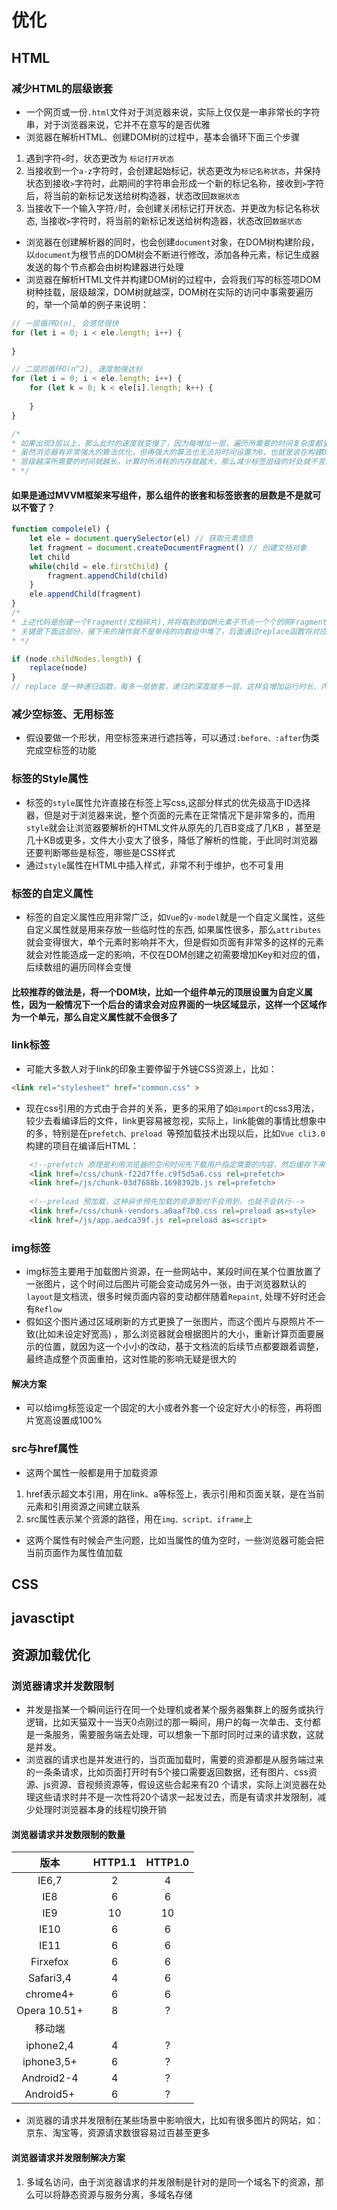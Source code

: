 # 优化

## HTML
### 减少HTML的层级嵌套
- 一个网页或一份`.html`文件对于浏览器来说，实际上仅仅是一串非常长的字符串，对于浏览器来说，它并不在意写的是否优雅
- 浏览器在解析HTML、创建DOM树的过程中，基本会循环下面三个步骤
1. 遇到字符`<`时，状态更改为 `标记打开状态`
2. 当接收到一个`a-z`字符时，会创建起始标记，状态更改为`标记名称状态`，并保持状态到接收`>`字符时，此期间的字符串会形成一个新的标记名称，接收到`>`字符后，将当前的新标记发送给树构造器，状态改回`数据状态`
3. 当接收下一个输入字符`/`时，会创建关闭标记打开状态、并更改为标记名称状态, 当接收`>`字符时，将当前的新标记发送给树构造器，状态改回`数据状态`

- 浏览器在创建解析器的同时，也会创建`document`对象，在DOM树构建阶段，以`document`为根节点的DOM树会不断进行修改，添加各种元素，标记生成器发送的每个节点都会由树构建器进行处理
- 浏览器在解析HTML文件并构建DOM树的过程中，会将我们写的标签项DOM树种挂载，层级越深，DOM树就越深，DOM树在实际的访问中事需要遍历的，举一个简单的例子来说明：
```js
// 一层循环O(n), 会感觉很快
for (let i = 0; i < ele.length; i++) {
    
}

// 二层的循环O(n^2), 速度勉强达标
for (let i = 0; i < ele.length; i++) {
    for (let k = 0; k < ele[i].length; k++) {
        
    }   
}

/*
* 如果出现3层以上，那么此时的速度就变慢了，因为每增加一层，遍历所需要的时间复杂度都呈指数增长
* 虽然浏览器有非常强大的算法优化，但再强大的算法也无法将时间设置为0，也就是说在构建DOM树的过程中，
* 层级越深所需要的时间就越长，计算时所消耗的内存就越大，那么减少标签层级的好处就不言而喻了
* */
```

#### 如果是通过MVVM框架来写组件，那么组件的嵌套和标签嵌套的层数是不是就可以不管了？
```js
function compole(el) {
    let ele = document.querySelector(el) // 获取元素信息
    let fragment = document.createDocumentFragment() // 创建文档对象
    let child
    while(child = ele.firstChild) {
        fragment.appendChild(child)
    }
    ele.appendChild(fragment)
}
/*
* 上述代码是创建一个Fragment(文档碎片),并将取到的DOM元素子节点一个个的网Fragment中堆，直至DOM元素中的子节点全部取完
* 关键是下面这部分，接下来的操作就不是单纯的向数组中堆了，后面通过replace函数将对应的DOM节点与对应数据的 setter 和 getter 绑定并更新替换成数据
* */

if (node.childNodes.length) {
    replace(node)
}
// replace 是一种递归函数，每多一层嵌套，递归的深度就多一层，这样会增加运行时长、内存的占用也会增加
```

### 减少空标签、无用标签
- 假设要做一个形状，用空标签来进行遮挡等，可以通过`:before、:after`伪类完成空标签的功能

### 标签的Style属性
- 标签的`style`属性允许直接在标签上写css,这部分样式的优先级高于ID选择器，但是对于浏览器来说，整个页面的元素在正常情况下是非常多的，而用`style`就会让浏览器要解析的HTML文件从原先的几百B变成了几KB
，甚至是几十KB或更多，文件大小变大了很多，降低了解析的性能，于此同时浏览器还要判断哪些是标签，哪些是CSS样式
- 通过`style`属性在HTML中插入样式，非常不利于维护，也不可复用

### 标签的自定义属性
- 标签的自定义属性应用非常广泛，如`Vue`的`v-model`就是一个自定义属性，这些自定义属性就是用来存放一些临时性的东西, 
如果属性很多，那么`attributes`就会变得很大，单个元素时影响并不大，但是假如页面有非常多的这样的元素就会对性能造成一定的影响，不仅在DOM创建之初需要增加Key和对应的值，后续数组的遍历同样会变慢

#### 比较推荐的做法是，将一个DOM块，比如一个组件单元的顶层设置为自定义属性，因为一般情况下一个后台的请求会对应界面的一块区域显示，这样一个区域作为一个单元，那么自定义属性就不会很多了

### link标签
- 可能大多数人对于link的印象主要停留于外链CSS资源上，比如：
```html
<link rel="stylesheet" href="common.css" >
```
- 现在css引用的方式由于合并的关系，更多的采用了如`@import`的css3用法，较少去看编译后的文件，link更容易被忽视，实际上，link能做的事情比想象中的多，特别是在`prefetch、preload
`等预加载技术出现以后，比如`Vue cli3.0`构建的项目在编译后HTML：
```html
    <!--prefetch 原理是利用浏览器的空闲时间先下载用户指定需要的内容，然后缓存下来，下次再请求就是从缓存中加载-->
    <link href=/css/chunk-f22d7ffe.c9f5d5a6.css rel=prefetch>
    <link href=/js/chunk-03d7688b.1698392b.js rel=prefetch>
    
    <!--preload 预加载，这种异步预先加载的资源暂时不会用到，也就不会执行-->
    <link href=/css/chunk-vendors.a0aaf7b0.css rel=preload as=style>
    <link href=/js/app.aedca39f.js rel=preload as=script>
```

### img标签
- img标签主要用于加载图片资源，在一些网站中，某段时间在某个位置放置了一张图片，这个时间过后图片可能会变动成另外一张，由于浏览器默认的`layout`是文档流，很多时候页面内容的变动都伴随着`Repaint`,
处理不好时还会有`Reflow`
- 假如这个图片通过区域刷新的方式更换了一张图片，而这个图片与原照片不一致(比如未设定好宽高)
，那么浏览器就会根据图片的大小，重新计算页面要展示的位置，就因为这一个小小的改动，基于文档流的后续节点都要跟着调整，最终造成整个页面重拍，这对性能的影响无疑是很大的

#### 解决方案
- 可以给img标签设定一个固定的大小或者外套一个设定好大小的标签，再将图片宽高设置成100%

### src与href属性
- 这两个属性一般都是用于加载资源
1. href表示超文本引用，用在link、a等标签上，表示引用和页面关联，是在当前元素和引用资源之间建立联系
2. src属性表示某个资源的路径，用在`img、script、iframe`上

- 这两个属性有时候会产生问题，比如当属性的值为空时，一些浏览器可能会把当前页面作为属性值加载



## CSS


## javasctipt


## 资源加载优化

### 浏览器请求并发数限制
- 并发是指某一个瞬间运行在同一个处理机或者某个服务器集群上的服务或执行逻辑，比如天猫双十一当天0点刚过的那一瞬间，用户的每一次单击、支付都是一条服务，需要服务端去处理，可以想象一下那时同时过来的请求数，这就是并发。
- 浏览器的请求也是并发进行的，当页面加载时，需要的资源都是从服务端过来的一条条请求，比如页面打开时有5个接口需要返回数据，还有图片、css资源、js资源、音视频资源等，假设这些合起来有20
个请求，实际上浏览器在处理这些请求时并不是一次性将20个请求一起发过去，而是有请求并发限制，减少处理时浏览器本身的线程切换开销

#### 浏览器请求并发数限制的数量
|       版本      |   HTTP1.1 |   HTTP1.0 |     
|   :---:       |   :---:   |   :---:   |
|   IE6,7       |   2       |   4       |
|   IE8         |   6       |   6       |
|   IE9         |   10      |   10      |
|   IE10        |   6       |   6       |
|   IE11        |   6       |   6       |
|   Firxefox    |   6       |   6       |
|   Safari3,4   |   4       |   6       |
|   chrome4+    |   6       |   6       |
|   Opera 10.51+|   8       |   ?       |
|   移动端      |            |         |
|   iphone2,4   |   4       |   ?       |     
|   iphone3,5+  |   6       |   ?       |
|   Android2-4  |   4       |   ?       |
|   Android5+   |   6       |   ?       |     

- 浏览器的请求并发限制在某些场景中影响很大，比如有很多图片的网站，如：京东、淘宝等，资源请求数很容易过百甚至更多

#### 浏览器请求并发限制解决方案
1. 多域名访问，由于浏览器请求的并发限制是针对的是同一个域名下的资源，那么可以将静态资源与服务分离，多域名存储



<style>
#app .theme-default-content {
    max-width: 1200px;
}
</style>
